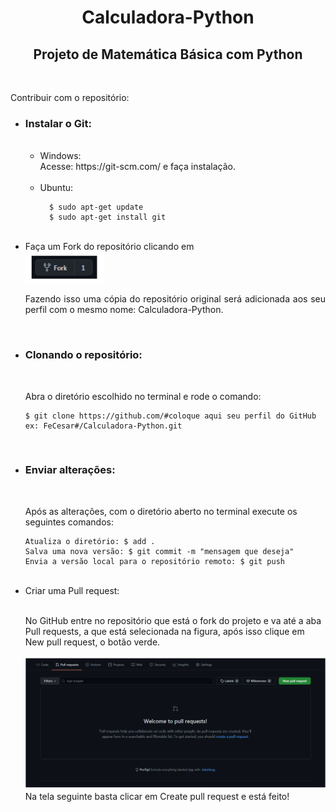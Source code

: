 <h1 align="center"> Calculadora-Python </h2>

<h2 align="center"> Projeto de Matemática Básica com Python </h2>
<br/>

Contribuir com o repositório:
<ul>
  <li> <h3>Instalar o Git: </h3>
  <ul>
    <br/>
    <li>Windows:</li>
    Acesse: <a>https://git-scm.com/</a> e faça instalação.
    <br />
    <br />
    <li>Ubuntu:</li>    
    
      $ sudo apt-get update
      $ sudo apt-get install git
  </ul>
  </li>
  <br />

  <li>
    Faça um Fork do repositório clicando em
    <br />
    <img src="./img/fork.png" width="125px">
    <br />
    <p align="justify">
      Fazendo isso uma cópia do repositório original será adicionada aos seu perfil com o mesmo nome: Calculadora-Python.
    </p>
  </li>
  <br />

  <li><h3> Clonando o repositório: </h3>
    <br />
    <p>Abra o diretório escolhido no terminal e rode o comando:</p>
    
    $ git clone https://github.com/#coloque aqui seu perfil do GitHub ex: FeCesar#/Calculadora-Python.git
  </li>  
  <br />

  <li><h3>Enviar alterações:</h3>
    <br/>
    <p>Após as alterações, com o diretório aberto no terminal execute os seguintes comandos: <p>
    
    Atualiza o diretório: $ add .
    Salva uma nova versão: $ git commit -m "mensagem que deseja"
    Envia a versão local para o repositório remoto: $ git push
  </li>
  <br />

  <li>
    Criar uma Pull request:
    <br />
    <br />
    <p>No GitHub entre no repositório que está o fork do projeto e va até a aba Pull requests, a que está selecionada na figura, após isso clique em New pull request, o botão verde.</p>
    <img src="./img/pr.png">
    <br />
    Na tela seguinte basta clicar em Create pull request e está feito!
  </li>
</ul>